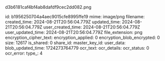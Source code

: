 d3b6181caf4bf4ab8dafdf9cec2dd082.png

id: b1956250704a4aec9015cfe8995ffe19
mime: image/png
filename: 
created_time: 2024-08-21T20:56:04.779Z
updated_time: 2024-08-21T20:56:04.779Z
user_created_time: 2024-08-21T20:56:04.779Z
user_updated_time: 2024-08-21T20:56:04.779Z
file_extension: png
encryption_cipher_text: 
encryption_applied: 0
encryption_blob_encrypted: 0
size: 12617
is_shared: 0
share_id: 
master_key_id: 
user_data: 
blob_updated_time: 1724273764779
ocr_text: 
ocr_details: 
ocr_status: 0
ocr_error: 
type_: 4